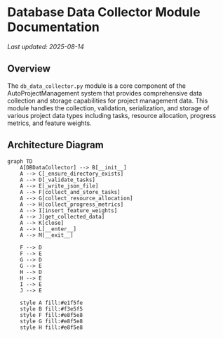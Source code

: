 # Database Data Collector Module Documentation

*Last updated: 2025-08-14*

## Overview

The `db_data_collector.py` module is a core component of the AutoProjectManagement system that provides comprehensive data collection and storage capabilities for project management data. This module handles the collection, validation, serialization, and storage of various project data types including tasks, resource allocation, progress metrics, and feature weights.

## Architecture Diagram

```mermaid
graph TD
    A[DBDataCollector] --> B[__init__]
    A --> C[_ensure_directory_exists]
    A --> D[_validate_tasks]
    A --> E[_write_json_file]
    A --> F[collect_and_store_tasks]
    A --> G[collect_resource_allocation]
    A --> H[collect_progress_metrics]
    A --> I[insert_feature_weights]
    A --> J[get_collected_data]
    A --> K[close]
    A --> L[__enter__]
    A --> M[__exit__]
    
    F --> D
    F --> E
    G --> D
    G --> E
    H --> D
    H --> E
    I --> E
    J --> E
    
    style A fill:#e1f5fe
    style B fill:#f3e5f5
    style F fill:#e8f5e8
    style G fill:#e8f5e8
    style H fill:#e8f5e8
